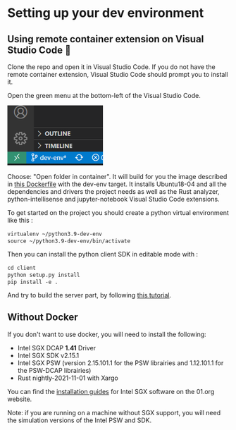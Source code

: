 # Setting up your dev environment

## Using remote container extension on Visual Studio Code 🐳

Clone the repo and open it in Visual Studio Code. If you do not have the remote container extension, Visual Studio Code should prompt you to install it. 

Open the green menu at the bottom-left of the Visual Studio Code.

![](../../assets/Screenshot-vscode.png)

Choose: "Open folder in container". It will build for you the image described in [this Dockerfile](https://github.com/mithril-security/blindai/blob/master/server/docker/build.dockerfile) with the dev-env target. It installs Ubuntu18-04 and all the dependencies and drivers the project needs as well as the Rust analyzer, python-intellisense and jupyter-notebook Visual Studio Code extensions.

To get started on the project you should create a python virtual environment like this :
```
virtualenv ~/python3.9-dev-env
source ~/python3.9-dev-env/bin/activate
```

Then you can install the python client SDK in editable mode with :
```
cd client
python setup.py install
pip install -e .
```

And try to build the server part, by following [this tutorial](build-from-sources/server.md#without-docker).

## Without Docker

If you don't want to use docker, you will need to install the following:

* Intel SGX DCAP **1.41** Driver
* Intel SGX SDK v2.15.1
* Intel SGX PSW (version 2.15.101.1 for the PSW librairies and 1.12.101.1 for the PSW-DCAP librairies)
* Rust nightly-2021-11-01 with Xargo

You can find the [installation guides](https://download.01.org/intel-sgx/sgx-linux/2.9/docs/) for Intel SGX software on the 01.org website.

Note: if you are running on a machine without SGX support, you will need the simulation versions of the Intel PSW and SDK.